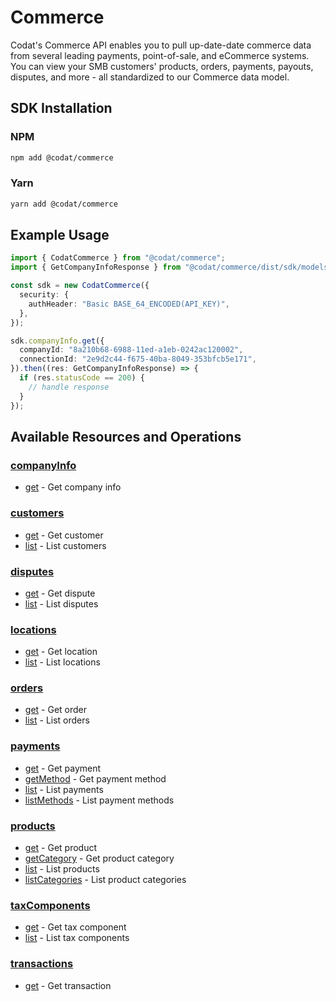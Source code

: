 # Commerce

<!-- Start Codat Library Description -->
﻿Codat's Commerce API enables you to pull up-date-date commerce data from several leading payments, point-of-sale, and eCommerce systems.
You can view your SMB customers' products, orders, payments, payouts, disputes, and more - all standardized to our Commerce data model.

<!-- End Codat Library Description -->


<!-- Start SDK Installation -->
## SDK Installation

### NPM

```bash
npm add @codat/commerce
```

### Yarn

```bash
yarn add @codat/commerce
```
<!-- End SDK Installation -->

## Example Usage
<!-- Start SDK Example Usage -->


```typescript
import { CodatCommerce } from "@codat/commerce";
import { GetCompanyInfoResponse } from "@codat/commerce/dist/sdk/models/operations";

const sdk = new CodatCommerce({
  security: {
    authHeader: "Basic BASE_64_ENCODED(API_KEY)",
  },
});

sdk.companyInfo.get({
  companyId: "8a210b68-6988-11ed-a1eb-0242ac120002",
  connectionId: "2e9d2c44-f675-40ba-8049-353bfcb5e171",
}).then((res: GetCompanyInfoResponse) => {
  if (res.statusCode == 200) {
    // handle response
  }
});
```
<!-- End SDK Example Usage -->

<!-- Start SDK Available Operations -->
## Available Resources and Operations


### [companyInfo](docs/sdks/companyinfo/README.md)

* [get](docs/sdks/companyinfo/README.md#get) - Get company info

### [customers](docs/sdks/customers/README.md)

* [get](docs/sdks/customers/README.md#get) - Get customer
* [list](docs/sdks/customers/README.md#list) - List customers

### [disputes](docs/sdks/disputes/README.md)

* [get](docs/sdks/disputes/README.md#get) - Get dispute
* [list](docs/sdks/disputes/README.md#list) - List disputes

### [locations](docs/sdks/locations/README.md)

* [get](docs/sdks/locations/README.md#get) - Get location
* [list](docs/sdks/locations/README.md#list) - List locations

### [orders](docs/sdks/orders/README.md)

* [get](docs/sdks/orders/README.md#get) - Get order
* [list](docs/sdks/orders/README.md#list) - List orders

### [payments](docs/sdks/payments/README.md)

* [get](docs/sdks/payments/README.md#get) - Get payment
* [getMethod](docs/sdks/payments/README.md#getmethod) - Get payment method
* [list](docs/sdks/payments/README.md#list) - List payments
* [listMethods](docs/sdks/payments/README.md#listmethods) - List payment methods

### [products](docs/sdks/products/README.md)

* [get](docs/sdks/products/README.md#get) - Get product
* [getCategory](docs/sdks/products/README.md#getcategory) - Get product category
* [list](docs/sdks/products/README.md#list) - List products
* [listCategories](docs/sdks/products/README.md#listcategories) - List product categories

### [taxComponents](docs/sdks/taxcomponents/README.md)

* [get](docs/sdks/taxcomponents/README.md#get) - Get tax component
* [list](docs/sdks/taxcomponents/README.md#list) - List tax components

### [transactions](docs/sdks/transactions/README.md)

* [get](docs/sdks/transactions/README.md#get) - Get transaction